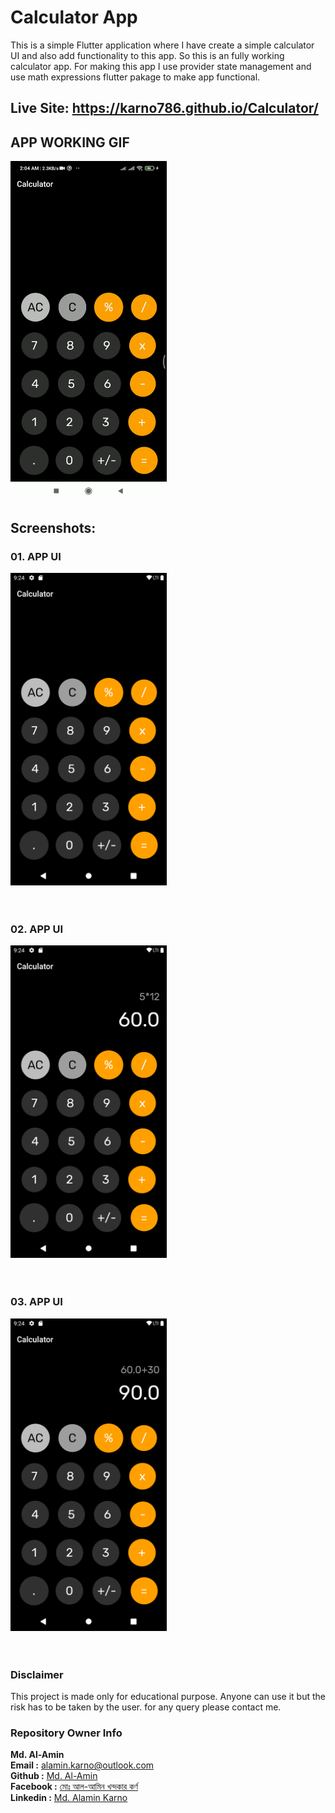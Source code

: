 # Calculator App

This is a simple Flutter application where I have create a simple calculator UI and also add functionality to this app. So this is an fully working calculator app. For making this app I use provider state management and use math expressions flutter pakage to make app functional.

## Live Site: https://karno786.github.io/Calculator/

## APP WORKING GIF

<img src="screenshots/gif_video.gif" width="250">

## Screenshots:

### 01. APP UI

<img src="screenshots/screenshot.png" width="250">
<br>
<br>
<br>

### 02. APP UI

<img src="screenshots/screenshot1.png" width="250">
<br>
<br>
<br>

### 03. APP UI

<img src="screenshots/screenshot2.png" width="250">
<br>
<br>
<br>

### Disclaimer
This project is made only for educational purpose. Anyone can use it but the risk has to be taken by the user.
for any query please contact me.

### Repository Owner Info

__Md. Al-Amin__ <br>
__Email :__ [ alamin.karno@outlook.com ](mailto:alamin.karno@outlook.com) <br>
__Github :__ [Md. Al-Amin](https://github.com/karno786)<br>
__Facebook :__ [মোঃ আল-আমিন খন্দকার কর্ণ](https://facebook.com/alamin.kanro786) <br>
__Linkedin :__ [Md. Alamin Karno](https://www.linkedin.com/in/alaminkarno/)
<br>
<br>